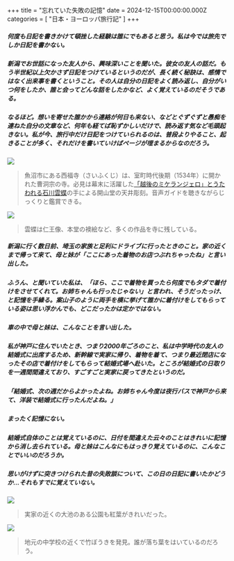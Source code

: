 +++
title = "忘れていた失敗の記憶"
date = 2024-12-15T00:00:00.000Z
categories = [ "日本・ヨーロッパ旅行記" ]
+++

##### 何度も日記を書きかけて頓挫した経験は誰にでもあると思う。私は今では旅先でしか日記を書かない。

<!--more-->

##### 新潟でお世話になった友人から、興味深いことを聞いた。彼女の友人の話だ。もう半世紀以上欠かさず日記をつけているというのだが、長く続く秘訣は、感情ではなく出来事を書くということ。その人は自分の日記をよく読み返し、自分がいつ何をしたか、誰と会ってどんな話をしたかなど、よく覚えているのだそうである。

##### なるほど。想いを寄せた誰かから連絡が何日も来ない、などとぐずぐずと愚痴を連ねた自分の文章など、何年も経てば恥ずかしいだけで、読み返す気など毛頭起きない。私が今、旅行中だけ日記をつけていられるのは、普段よりやること、起きることが多く、それだけを書いていけばページが埋まるからなのだろう。

![](/2024-12-15_Memory-1.webp)

> 魚沼市にある西福寺（さいふくじ）は、室町時代後期（1534年）に開かれた曹洞宗の寺。必見は幕末に活躍した[「越後のミケランジェロ」とうたわれる石川雲蝶](https://intojapanwaraku.com/culture/245080/)の手による開山堂の天井彫刻。音声ガイドを聴きながらじっくりと鑑賞できる。

![](/2024-12-15_Memory-2.webp)

> 雲蝶は仁王像、本堂の襖絵など、多くの作品を寺に残している。

##### 新潟に行く数日前、埼玉の家族と足利にドライブに行ったときのこと。家の近くまで帰って来て、母と妹が「ここにあった着物のお店つぶれちゃったね」と言い出した。

##### ふうん、と聞いていた私は、「ほら、ここで着物を買ったら何度でもタダで着付けをさせてくれて。お姉ちゃんも行ったじゃない」と言われ、そうだったっけ、と記憶を手繰る。案山子のように両手を横に挙げて誰かに着付けをしてもらっている姿は思い浮かんでも、どこだったかは定かではない。

##### 車の中で母と妹は、こんなことを言い出した。

##### 私が神戸に住んでいたとき、つまり2000年ごろのこと、私は中学時代の友人の結婚式に出席するため、新幹線で実家に帰り、着物を着て、つまり最近閉店になったその店で着付けをしてもらって結婚式場へ赴いた。ところが結婚式の日取りを一週間間違えており、すごすごと実家に戻ってきたというのだ。

##### 「結婚式、次の週だからよかったよね。お姉ちゃん今度は夜行バスで神戸から来て、洋装で結婚式に行ったんだよね。」

##### まったく記憶にない。

##### 結婚式自体のことは覚えているのに、日付を間違えた云々のことはきれいに記憶から消し去られている。母と妹はこんなにもはっきり覚えているのに、こんなことでいいのだろうか。

##### 思いがけずに突きつけられた昔の失敗談について、この日の日記に書いたかどうか...それもすでに覚えていない。

![](/2024-12-15_Memory-3.webp)

> 実家の近くの大池のある公園も紅葉がきれいだった。

![](/2024-12-15_Memory-4.webp)

> 地元の中学校の近くで竹ぼうきを発見。誰が落ち葉をはいているのだろう。
